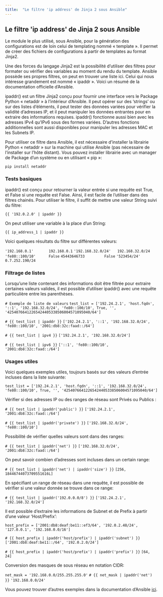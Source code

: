 ```yaml
---
title:  "Le filtre 'ip address' de Jinja 2 sous Ansible"
---
```


## Le filtre 'ip address' de Jinja 2 sous Ansible

Le module le plus utilisé, sous Ansible, pour la génération des configurations est de loin celui de templating nommé « template ».
Il permet de créer des fichiers de configurations à partir de templates au format Jinja2.

Une des forces du langage Jinja2 est la possibilité d’utiliser des filtres pour formater ou vérifier des variables au moment du rendu du template.
Ansible possède ses propres filtres, on peut en trouver une liste ici.
Celui qui nous intéresse grandement est nommé « ipaddr ».
Voici un résumé de la documentation officielle d’Ansible.

ipaddr() est un filtre Jinja2 conçu pour fournir une interface vers le Package Python « netaddr » à l’intérieur d’Ansible. Il peut opérer sur des ‘strings’ ou sur des listes d’éléments, il peut tester des données variées pour vérifier la validité d’adresses IP, et il peut manipuler les données entrantes pour en extraire des informations requises.
ipaddr() fonctionne aussi bien avec les adresses IPv4 qu’IPv6 sous des formes variées. D’autres fonctions additionnelles sont aussi disponibles pour manipuler les adresses MAC et les Subnets IP.

Pour utiliser ce filtre dans Ansible, il est nécessaire d’installer la librairie Python « netaddr » sur la machine qui utilise Ansible (pas nécessaire de l’installer sur l’hôte distant).
Vous pouvez installer librairie avec un manager de Package d’un système ou en utilisant « pip »:

`pip install netaddr`

### Tests basiques

ipaddr() est conçu pour retourner la valeur entrée si une requête est True, et False si une requête est False. Ainsi, il est facile de l’utiliser dans des filtres chainés. Pour utiliser le filtre, il suffit de mettre une valeur String suivi du filtre:

`{{ '192.0.2.0' | ipaddr }}`

On peut utiliser une variable à la place d’un String:

`{{ ip_address_1 | ipaddr }}`

Voici quelques résultats du filtre sur différentes valeurs:

`'192.168.0.1'       192.168.0.1`
`'192.168.32.0/24'   192.168.32.0/24`
`'fe80::100/10'      False`
`45443646733         False`
`'523454/24'         0.7.252.190/24`

### Filtrage de listes

Lorsqu’une liste contenant des informations doit être filtrée pour extraire certaines valeurs valides, il est possible d’utiliser ipaddr() avec une requête particulière entre les parenthèses.

`# Exemple de liste de valeurs`
`test_list = ['192.24.2.1', 'host.fqdn', '::1', '192.168.32.0/24', 'fe80::100/10', True, '', '42540766412265424405338506004571095040/64']`

`# {{ test_list | ipaddr }}`
`['192.24.2.1', '::1', '192.168.32.0/24', 'fe80::100/10', '2001:db8:32c:faad::/64']`
 
`# {{ test_list | ipv4 }}`
`['192.24.2.1', '192.168.32.0/24']`

 `# {{ test_list | ipv6 }}`
`['::1', 'fe80::100/10', '2001:db8:32c:faad::/64']`

### Usages utiles
Voici quelques exemples utiles, toujours basés sur des valeurs d’entrée incluses dans la liste suivante:

`test_list = ['192.24.2.1', 'host.fqdn', '::1', '192.168.32.0/24', 'fe80::100/10', True, '', '42540766412265424405338506004571095040/64']`

Vérifier si des adresses IP ou des ranges de réseau sont Privés ou Publics :

`# {{ test_list | ipaddr('public') }}`
`['192.24.2.1', '2001:db8:32c:faad::/64']`

`# {{ test_list | ipaddr('private') }}`
`['192.168.32.0/24', 'fe80::100/10']`

Possibilité de vérifier quelles valeurs sont dans des ranges:

`# {{ test_list | ipaddr('net') }}`
`['192.168.32.0/24', '2001:db8:32c:faad::/64']`

On peut savoir combien d’adresses sont incluses dans un certain range:

`# {{ test_list | ipaddr('net') | ipaddr('size') }}`
`[256, 18446744073709551616L]`

En spécifiant un range de réseau dans une requête, il est possible de vérifier si une valeur donnée se trouve dans ce range:

`# {{ test_list | ipaddr('192.0.0.0/8') }}`
`['192.24.2.1', '192.168.32.0/24']`

Il est possible d’extraire les informations de Subnet et de Prefix à partir d’une valeur ‘Host/Prefix’:

`host_prefix = ['2001:db8:deaf:be11::ef3/64', '192.0.2.48/24', '127.0.0.1', '192.168.0.0/16']`

`# {{ host_prefix | ipaddr('host/prefix') | ipaddr('subnet') }}`
`['2001:db8:deaf:be11::/64', '192.0.2.0/24']` 

`# {{ host_prefix | ipaddr('host/prefix') | ipaddr('prefix') }}`
`[64, 24]`

Conversion des masques de sous réseau en notation CIDR:

`net_mask = '192.168.0.0/255.255.255.0'`
`# {{ net_mask | ipaddr('net') }}`
`'192.168.0.0/24'`

Vous pouvez trouver d’autres exemples dans la documentation d’Ansible [ici](https://docs.ansible.com/ansible/latest/user_guide/playbooks_filters_ipaddr.html).


